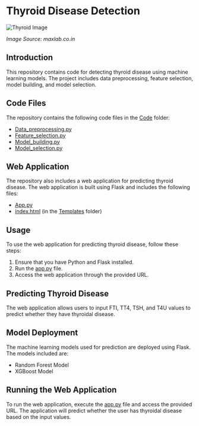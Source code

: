 # Thyroid Disease Detection

![Thyroid Image](https://drive.google.com/file/d/1PIWsR2w7d4nZbf3WQXX5wVIZ0f1TmYWd/view?usp=sharing)

*Image Source: maxlab.co.in*

## Introduction

This repository contains code for detecting thyroid disease using machine learning models. The project includes data preprocessing, feature selection, model building, and model selection.

## Code Files

The repository contains the following code files in the [Code](https://github.com/VijendraSRawat/Thyroid_Detection/tree/main/Code) folder:

- [Data_preprocessing.py](https://github.com/VijendraSRawat/Thyroid_Detection/blob/main/Code/data_preprocessing.py)
- [Feature_selection.py](https://github.com/VijendraSRawat/Thyroid_Detection/blob/main/Code/Feature_selection.py)
- [Model_building.py](https://github.com/VijendraSRawat/Thyroid_Detection/blob/main/Code/model_building.py)
- [Model_selection.py](https://github.com/VijendraSRawat/Thyroid_Detection/blob/main/Code/model_selection.py)

## Web Application

The repository also includes a web application for predicting thyroid disease. The web application is built using Flask and includes the following files:

- [App.py](https://github.com/VijendraSRawat/Thyroid_Detection/blob/main/app.py)
- [index.html](https://github.com/VijendraSRawat/Thyroid_Detection/blob/main/Templates/index.html) (in the [Templates](https://github.com/VijendraSRawat/Thyroid_Detection/tree/main/Templates) folder)

## Usage

To use the web application for predicting thyroid disease, follow these steps:

1. Ensure that you have Python and Flask installed.
2. Run the [app.py](https://github.com/VijendraSRawat/Thyroid_Detection/blob/main/app.py) file.
3. Access the web application through the provided URL.

## Predicting Thyroid Disease

The web application allows users to input FTI, TT4, TSH, and T4U values to predict whether they have thyroidal disease.

## Model Deployment

The machine learning models used for prediction are deployed using Flask. The models included are:

- Random Forest Model
- XGBoost Model

## Running the Web Application

To run the web application, execute the [app.py](https://github.com/VijendraSRawat/Thyroid_Detection/blob/main/app.py) file and access the provided URL. The application will predict whether the user has thyroidal disease based on the input values.
